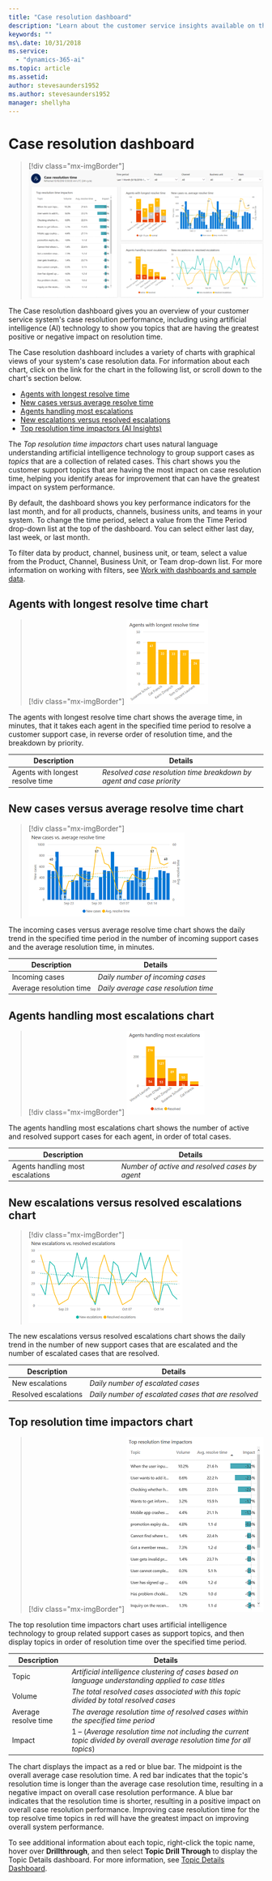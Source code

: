 ```yaml
---
title: "Case resolution dashboard​"
description: "Learn about the customer service insights available on the Case resolution dashboard."
keywords: ""
ms\.date: 10/31/2018
ms.service:
  - "dynamics-365-ai"
ms.topic: article
ms.assetid: 
author: stevesaunders1952
ms.author: stevesaunders1952
manager: shellyha
---
```


# Case resolution dashboard​

> [!div class="mx-imgBorder"]
> ![Case resolution dashboard](media/ai-csi-case-resolutions-dash.png)

The Case resolution dashboard gives you an overview of your customer service system's case resolution performance, including using artificial intelligence (AI) technology to show you topics that are having the greatest positive or negative impact on resolution time.

The Case resolution dashboard includes a variety of charts with graphical views of your system's case resolution data. For information about each chart, click on the link for the chart in the following list, or scroll down to the chart's section below.

* [Agents with longest resolve time](#agents-with-longest-resolve-time-chart)
* [New cases versus average resolve time](#new-cases-versus-average-resolve-time-chart)
* [Agents handling most escalations](#agents-handling-most-escalations-chart)
* [New escalations versus resolved escalations](#new-escalations-versus-resolved-escalations-chart)
* [Top resolution time impactors (AI Insights)](#top-resolution-time-impactors-chart)

The *Top resolution time impactors* chart uses natural language understanding artificial intelligence technology to group support cases as *topics* that are a collection of related cases. This chart shows you the customer support topics that are having the most impact on case resolution time, helping you identify areas for improvement that can have the greatest impact on system performance.

By default, the dashboard shows you key performance indicators for the last month, and for all products, channels, business units, and teams in your system. To change the time period, select a value from the Time Period drop-down list at the top of the dashboard. You can select either last day, last week, or last month.

To filter data by product, channel, business unit, or team, select a value from the Product, Channel, Business Unit, or Team drop-down list. For more information on working with filters, see [Work with dashboards and sample data](use-dashboard-sample-data.md).

## Agents with longest resolve time chart

> [!div class="mx-imgBorder"]
> ![Agents with longest resolve time chart](media/ai-csi-longest-resolve-time.png)

The agents with longest resolve time chart shows the average time, in minutes, that it takes each agent in the specified time period to resolve a customer support case, in reverse order of resolution time, and the breakdown by priority.

Description | Details
----------- | -------
Agents with longest resolve time | *Resolved case resolution time breakdown by agent and case priority*

## New cases versus average resolve time chart

> [!div class="mx-imgBorder"]
> ![Incoming cases versus average resolve time chart](media/ai-csi-incoming-vs-resolve-time.png)

The incoming cases versus average resolve time chart shows the daily trend in the specified time period in the number of incoming support cases and the average resolution time, in minutes.

Description | Details
----------- | -------
Incoming cases | *Daily number of incoming cases*
Average resolution time | *Daily average case resolution time*

## Agents handling most escalations chart

> [!div class="mx-imgBorder"]
> ![Agents handling most escalations chart](media/ai-csi-most-escalations.png)

The agents handling most escalations chart shows the number of active and resolved support cases for each agent, in order of total cases.

Description | Details
----------- | -------
Agents handling most escalations | *Number of active and resolved cases by agent*

## New escalations versus resolved escalations chart

> [!div class="mx-imgBorder"]
> ![New escalations versus resolved escalations chart](media/ai-csi-new-resolved-escalations.png)

The new escalations versus resolved escalations chart shows the daily trend in the number of new support cases that are escalated and the number of escalated cases that are resolved.

Description | Details
----------- | -------
New escalations | *Daily number of escalated cases*
Resolved escalations | *Daily number of escalated cases that are resolved*

## Top resolution time impactors chart

> [!div class="mx-imgBorder"]
> ![Top resolution time impactors](media/ai-csi-resolution-time-impactors.png)

The top resolution time impactors chart uses artificial intelligence technology to group related support cases as support topics, and then display topics in order of resolution time over the specified time period.

Description | Details
----------- | -------
Topic | *Artificial intelligence clustering of cases based on language understanding applied to case titles*
Volume | *The total resolved cases associated with this topic divided by total resolved cases*
Average resolve time | *The average resolution time of resolved cases within the specified time period*
Impact | 1 – (*Average resolution time not including the current topic divided by overall average resolution time for all topics*)

The chart displays the impact as a red or blue bar. The midpoint is the overall average case resolution time. A red bar indicates that the topic's resolution time is longer than the average case resolution time, resulting in a negative impact on overall case resolution performance. A blue bar indicates that the resolution time is shorter, resulting in a positive impact on overall case resolution performance. Improving case resolution time for the top resolve time topics in red will have the greatest impact on improving overall system performance.

To see additional information about each topic, right-click the topic name, hover over **Drillthrough**, and then select **Topic Drill Through** to display the Topic Details dashboard. For more information, see [Topic Details Dashboard](dashboard-topic-details.md).
